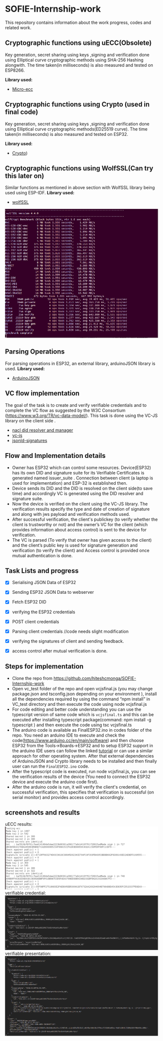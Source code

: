 # SOFIE-Internship-work
This repository contains information about the work progress, codes and related work.

## Cryptographic functions using uECC(Obsolete)
Key generation, secret sharing using keys ,signing and verification done using Elliptical curve cryptographic methods using SHA-256  Hashing alongwith. The time taken(in milliseconds) is also measured and tested on ESP8266.

<b>Library used:</b>
- [Micro-ecc](https://github.com/kmackay/micro-ecc)

## Cryptographic functions using Crypto (used in final code)
Key generation, secret sharing using keys ,signing and verification done using Elliptical curve cryptographic methods(ED25519 curve). The time taken(in milliseconds) is also measured and tested on ESP32.

<b>Library used:</b>
- [Crypto](https://www.arduino.cc/reference/en/libraries/crypto/))


## Cryptographic functions using WolfSSL(Can try this later on)
Similar functions as mentioned in  above section with WolfSSL library being used using ESP-IDF. 
<b>Library used:</b>
- [wolfSSL]( https://github.com/wolfSSL/wolfssl) 


![wolfcrypt benchmarks](https://github.com/hiteshcmonga/SOFIE-Internship-work/blob/master/results/wolfcryptbenchmark.png)

## Parsing Operations
For parsing operations in ESP32, an external library, arduinoJSON library is used.
<b>Library used:</b>
- [ArduinoJSON](https://github.com/bblanchon/ArduinoJson) 



##  VC flow implementation
The goal of the task is to create and verify verifiable credentials and to complete  the VC flow as suggested by the W3C Consortium (https://www.w3.org/TR/vc-data-model/). This task is done using the VC-JS library on the client side .
- [nacl did resolver and manager](https://github.com/uport-project/nacl-did)
- [vc-js](https://github.com/digitalbazaar/vc-js)
- [jsonld-signatures](https://github.com/digitalbazaar/jsonld-signatures)



## Flow and Implementation details

- Owner has ESP32 which can control some resources. Device(ESP32) has its own DID and signature suite for its Verifiable Certificates is generated named issuer_suite . Connection between client (a laptop is used for implementation) and ESP-32 is established then.
- Device sends its DID and the DID is resolved on the client side(to save time) and accordingly VC is generated using the DID resolver and signature suite.
- Now the device is verified on the client using the VC-JS library. The verification results specify the type and date of creation of signature and along with jws payload and verification methods used.
- After successful verification, the client's publickey (to verify whether the client is trustworthy or not) and the owner’s VC for the client (which provides information about access control) is sent to the device for verification. 
- The VC is parsed (To verify that owner has given access to the client) and the client’s public key is used for signature generation and verification (to verify the client) and Access control is provided once mutual authentication is done.




##  Task Lists and progress
- [X] Serialising JSON Data of ESP32
- [X] Sending ESP32 JSON Data to webserver
- [X] Fetch ESP32 DID
- [X] verifying the ESP32 credentials
- [X] POST client credentials 
- [X] Parsing client credentials //code needs slight modification
- [X] verifying the signatures of client and sending feedback.
- [X] access control after mutual verification is done. 


## Steps for implementation

- Clone the repo from https://github.com/hiteshcmonga/SOFIE-Internship-work
- Open vc_test folder of the repo and open vcjsfinal.js (you may change package.json and tsconfig.json depending on your environment ), install all the dependencies required by using the command “npm install” in VC_test directory and then execute the code using node vcjsfinal.js
- For code editing and better code understanding you can use the typescript version of same code which is ```vcjsfinal.ts``` and this can be executed after installing typescript package(command: npm install -g typescript ) and then execute the code using  tsc vcjsfinal.ts
- The arduino code is available as FinalESP32.ino in codes folder of the repo. You need an arduino IDE to execute and check the code(https://www.arduino.cc/en/main/software) and then choose ESP32 from the Tools->Boards->ESP32 and to setup ESP32 support in the arduino IDE users can follow the linked [tutorial](https://randomnerdtutorials.com/installing-the-esp32-board-in-arduino-ide-windows-instructions/) or can use a similar approach for other operating system. After that external dependencies of ArduinoJSON and Crypto library needs to be installed and then finally user can run the ```FinalESP32.ino``` code.
- After the typescript code is executed, run node vcjsfinal.js, you can see the verification results of the device (You need to connect the ESP32 device and execute the arduino code first).
- After the arduino code is run, it will verify the client's credential, on successful verification, this specifies that verification is successful (on serial monitor) and provides access control accordingly.



## screenshots and results
uECC results:
![uECC results](https://github.com/hiteshcmonga/SOFIE-Internship-work/blob/master/results/uecclatest.png)
verifiable credential:
![Verifiable credentail](https://github.com/hiteshcmonga/SOFIE-Internship-work/blob/master/results/createvc.png)
verifiable presentation:
![verifiable presentatiton](https://github.com/hiteshcmonga/SOFIE-Internship-work/blob/master/results/createvp1.png)



